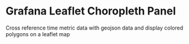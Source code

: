 # Grafana Leaflet Choropleth Panel

Cross reference time metric data with geojson data and display colored polygons on a leaflet map
